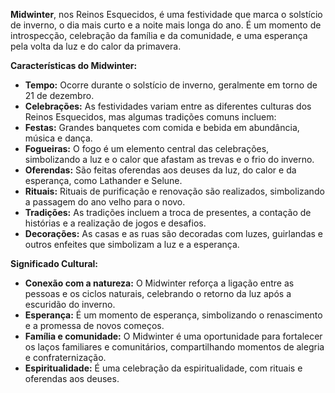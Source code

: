 **Midwinter**, nos Reinos Esquecidos, é uma festividade que marca o solstício de inverno, o dia mais curto e a noite mais longa do ano. É um momento de introspecção, celebração da família e da comunidade, e uma esperança pela volta da luz e do calor da primavera.

**Características do Midwinter:**

- **Tempo:** Ocorre durante o solstício de inverno, geralmente em torno de 21 de dezembro.
- **Celebrações:** As festividades variam entre as diferentes culturas dos Reinos Esquecidos, mas algumas tradições comuns incluem:
- **Festas:** Grandes banquetes com comida e bebida em abundância, música e dança.
- **Fogueiras:** O fogo é um elemento central das celebrações, simbolizando a luz e o calor que afastam as trevas e o frio do inverno.
- **Oferendas:** São feitas oferendas aos deuses da luz, do calor e da esperança, como Lathander e Selune.
- **Rituais:** Rituais de purificação e renovação são realizados, simbolizando a passagem do ano velho para o novo.
- **Tradições:** As tradições incluem a troca de presentes, a contação de histórias e a realização de jogos e desafios.
- **Decorações:** As casas e as ruas são decoradas com luzes, guirlandas e outros enfeites que simbolizam a luz e a esperança.

**Significado Cultural:**

- **Conexão com a natureza:** O Midwinter reforça a ligação entre as pessoas e os ciclos naturais, celebrando o retorno da luz após a escuridão do inverno.
- **Esperança:** É um momento de esperança, simbolizando o renascimento e a promessa de novos começos.
- **Família e comunidade:** O Midwinter é uma oportunidade para fortalecer os laços familiares e comunitários, compartilhando momentos de alegria e confraternização.
- **Espiritualidade:** É uma celebração da espiritualidade, com rituais e oferendas aos deuses.